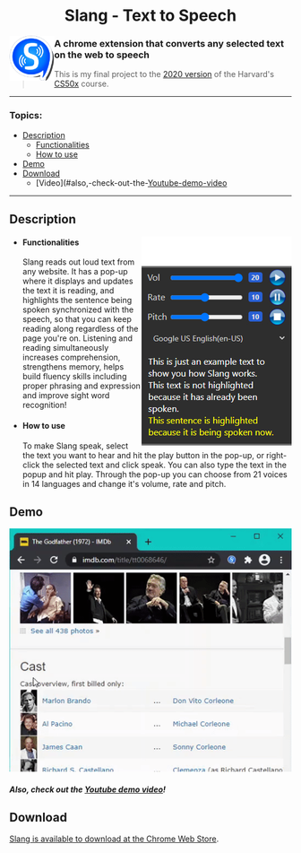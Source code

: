 <h1 align="center">Slang - Text to Speech</h1>

<img align="left" src="/images/readme/icon80.png">

### A chrome extension that converts any selected text on the web to speech

> This is my final project to the [2020 version](https://cs50.harvard.edu/x/2020/) of the Harvard's [CS50x](https://cs50.harvard.edu/x/) course.
---

### Topics:
  - [Description](#description)
    - [Functionalities](#functionalities)
    - [How to use](#how-to-use)
  - [Demo](#demo)
  - [Download](#download)
    - [Video](#also,-check-out-the-[Youtube-demo-video](https://youtu.be/RYb9BEUVTdY\)!)

---

## Description
<img align="right" src="/images/readme/popup.png">

  - #### Functionalities
    Slang reads out loud text from any website. It has a pop-up where it displays and updates the text it is reading, and highlights the sentence being spoken synchronized with the speech, so that you can keep reading along regardless of the page you're on. Listening and reading simultaneously increases comprehension, strengthens memory, helps build fluency skills including proper phrasing and expression and improve sight word recognition!

  - #### How to use
    To make Slang speak, select the text you want to hear and hit the play button in the pop-up, or right-click the selected text and click speak. You can also type the text in the popup and hit play.
    Through the pop-up you can choose from 21 voices in 14 languages and change it's volume, rate and pitch.

## Demo

<p align="center">
  <img src="/images/readme/slang-example.gif">
</p>

##### Also, check out the [Youtube demo video](https://youtu.be/RYb9BEUVTdY)!

## Download

[Slang is available to download at the Chrome Web Store](https://chrome.google.com/webstore/detail/slang-text-to-speech/enkmbkhkbdiaafkmofbmdahclajelgfh).

